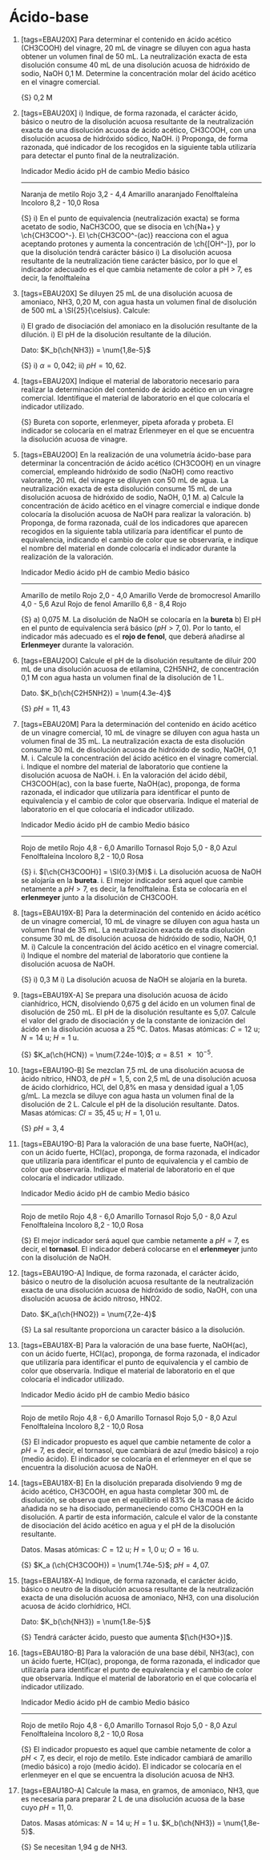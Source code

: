 # Ácido-base

1.  [tags=EBAU20X] Para determinar el contenido en ácido acético (CH3COOH) del vinagre, 20 mL de vinagre se diluyen con agua hasta obtener un volumen final de 50 mL. La neutralización exacta de esta disolución consume 40 mL de una disolución acuosa de hidróxido de sodio, NaOH 0,1 M. Determine la concentración molar del ácido acético en el vinagre comercial.

    {S} 0,2 M

1.  [tags=EBAU20X]
    i)  Indique, de forma razonada, el carácter ácido, básico o neutro de la disolución acuosa resultante de la neutralización exacta de una disolución acuosa de ácido acético, CH3COOH, con una disolución acuosa de hidróxido sódico, NaOH.
    i)  Proponga, de forma razonada, qué indicador de los recogidos en la siguiente tabla utilizaría para detectar el punto final de la neutralización.

    Indicador            Medio ácido      pH de cambio         Medio básico
    ------------------  -------------   ----------------  ---------------------
    Naranja de metilo       Rojo           3,2 - 4,4       Amarillo anaranjado
    Fenolftaleína         Incoloro         8,2 - 10,0             Rosa

    {S}
    i)  En el punto de equivalencia (neutralización exacta) se forma acetato de sodio, NaCH3COO, que se disocia en \ch{Na+} y \ch{CH3COO^-}. El \ch{CH3COO^-(ac)} reacciona con el agua aceptando protones y aumenta la concentración de \ch{[OH^-]}, por lo que la disolución tendrá carácter básico
    i)  La disolución acuosa resultante de la neutralización tiene carácter básico, por lo que el indicador adecuado es el que cambia netamente de color a pH > 7, es decir, la fenolftaleína

1.  [tags=EBAU20X] Se diluyen 25 mL de una disolución acuosa de amoniaco, NH3, 0,20 M, con agua hasta un volumen final de disolución de 500 mL a \SI{25}{\celsius}. Calcule:

    i)  El grado de disociación del amoniaco en la disolución resultante de la dilución.
    i)  El pH de la disolución resultante de la dilución.

    Dato: $K_b(\ch{NH3}) = \num{1,8e-5}$

    {S} i) $\alpha = 0,042$; ii) $pH = 10,62$.

1.  [tags=EBAU20X] Indique el material de laboratorio necesario para realizar la determinación del contenido de ácido acético en un vinagre comercial. Identifique el material de laboratorio en el que colocaría el indicador utilizado.

    {S} Bureta con soporte, erlenmeyer, pipeta aforada y probeta. El indicador se colocaría en el matraz Erlenmeyer en el que se encuentra la disolución acuosa de vinagre.

1.  [tags=EBAU20O] En la realización de una volumetría ácido-base para determinar la concentración de ácido acético (CH3COOH) en un vinagre comercial, empleando hidróxido de sodio (NaOH) como reactivo valorante, 20 mL del vinagre se diluyen con 50 mL de agua. La neutralización exacta de esta disolución consume 15 mL de una disolución acuosa de hidróxido de sodio, NaOH, 0,1 M.
    a)  Calcule la concentración de ácido acético en el vinagre comercial e indique donde colocaría la disolución acuosa de NaOH para realizar la valoración.
    b)  Proponga, de forma razonada, cuál de los indicadores que aparecen recogidos en la siguiente tabla utilizaría para identificar el punto de equivalencia, indicando el cambio de color que se observaría, e indique el nombre del material en donde colocaría el indicador durante la realización de la valoración.

    Indicador               Medio ácido      pH de cambio      Medio básico
    ---------------------- -------------   ----------------  ----------------
    Amarillo de metilo          Rojo          2,0 - 4,0          Amarillo
    Verde de bromocresol      Amarillo        4,0 - 5,6            Azul
    Rojo de fenol             Amarillo        6,8 - 8,4            Rojo

    {S}
    a)  0,075 M. La disolución de NaOH se colocaría en la **bureta**
    b)  El pH en el punto de equivalencia será básico ($pH > 7,0$). Por lo tanto, el indicador más adecuado es el **rojo de fenol**, que deberá añadirse al **Erlenmeyer** durante la valoración.

1.  [tags=EBAU20O] Calcule el pH de la disolución resultante de diluir 200 mL de una disolución acuosa de etilamina, C2H5NH2, de concentración 0,1 M con agua hasta un volumen final de la disolución de 1 L.
    
    Dato. $K_b(\ch{C2H5NH2}) = \num{4.3e-4}$

    {S} $pH = 11,43$

1.  [tags=EBAU20M] Para la determinación del contenido en ácido acético de un vinagre comercial, 10 mL de vinagre se diluyen con agua hasta un volumen final de 35 mL. La neutralización exacta de esta disolución consume 30 mL de disolución acuosa de hidróxido de sodio, NaOH, 0,1 M.
    i.  Calcule la concentración del ácido acético en el vinagre comercial.
    i.  Indique el nombre del material de laboratorio que contiene la disolución acuosa de NaOH.
    i.  En la valoración del ácido débil, CH3COOH(ac), con la base fuerte, NaOH(ac), proponga, de forma razonada, el indicador que utilizaría para identificar el punto de equivalencia y el cambio de color que observaría. Indique el material de laboratorio en el que colocaría el indicador utilizado.

    Indicador               Medio ácido      pH de cambio      Medio básico
    ---------------------- -------------   ----------------  ----------------
    Rojo de metilo             Rojo           4,8 - 6,0          Amarillo
    Tornasol                   Rojo           5,0 - 8,0           Azul
    Fenolftaleína            Incoloro         8,2 - 10,0          Rosa

    {S}
    i.  $[\ch{CH3COOH}] = \SI{0.3}{M}$
    i.  La disolución acuosa de NaOH se alojaría en la **bureta**.
    i.  El mejor indicador será aquel que cambie netamente a $pH > 7$, es decir, la fenolftaleína. Ésta se colocaría en el **erlenmeyer** junto a la disolución de CH3COOH.

1.  [tags=EBAU19X-B] Para la determinación del contenido en ácido acético de un vinagre comercial, 10 mL de vinagre se diluyen con agua hasta un volumen final de 35 mL. La neutralización exacta de esta disolución consume 30 mL de disolución acuosa de hidróxido de sodio, NaOH, 0,1 M.
    i)  Calcule la concentración del ácido acético en el vinagre comercial.
    i)  Indique el nombre del material de laboratorio que contiene la disolución acuosa de NaOH.

    {S}
    i)  0,3 M
    i)  La disolución acuosa de NaOH se alojaría en la bureta.

1.  [tags=EBAU19X-A] Se prepara una disolución acuosa de ácido cianhídrico, HCN, disolviendo 0,675 g del ácido en un volumen final de disolución de 250 mL. El pH de la disolución resultante es 5,07. Calcule el valor del grado de disociación y de la constante de ionización del ácido en la disolución acuosa a 25 ºC.
    Datos. Masas atómicas: $C = 12$ u; $N = 14$ u; $H = 1$ u.

    {S} $K_a(\ch{HCN}) = \num{7.24e-10}$; $\alpha = \num{8.51e-5}$.

1.  [tags=EBAU19O-B] Se mezclan 7,5 mL de una disolución acuosa de ácido nítrico, HNO3, de $pH = 1,5$, con 2,5 mL de una disolución acuosa de ácido clorhídrico, HCl, del 0,8% en masa y densidad igual a 1,05 g/mL. La mezcla se diluye con agua hasta un volumen final de la disolución de 2 L. Calcule el pH de la disolución resultante.
    Datos. Masas atómicas: $Cl = 35,45$ u; $H = 1,01$ u.

    {S} $pH = 3,4$

1.  [tags=EBAU19O-B] Para la valoración de una base fuerte, NaOH(ac), con un ácido fuerte, HCl(ac), proponga, de forma razonada, el indicador que utilizaría para identificar el punto de equivalencia y el cambio de color que observaría. Indique el material de laboratorio en el que colocaría el indicador utilizado.

    Indicador               Medio ácido      pH de cambio      Medio básico
    ---------------------- -------------   ----------------  ----------------
    Rojo de metilo             Rojo           4,8 - 6,0          Amarillo
    Tornasol                   Rojo           5,0 - 8,0           Azul
    Fenolftaleína            Incoloro         8,2 - 10,0          Rosa

    {S} El mejor indicador será aquel que cambie netamente a $pH = 7$, es decir, el **tornasol**. El indicador deberá colocarse en el **erlenmeyer** junto con la disolución de NaOH.

1.  [tags=EBAU19O-A] Indique, de forma razonada, el carácter ácido, básico o neutro de la disolución acuosa resultante de la neutralización exacta de una disolución acuosa de hidróxido de sodio, NaOH, con una disolución acuosa de ácido nitroso, HNO2.

    Dato. $K_a(\ch{HNO2}) = \num{7,2e-4}$

    {S} La sal resultante proporciona un caracter básico a la disolución.

1.  [tags=EBAU18X-B] Para la valoración de una base fuerte, NaOH(ac), con un ácido fuerte, HCl(ac), proponga, de forma razonada, el indicador que utilizaría para identificar el punto de equivalencia y el cambio de color que observaría. Indique el material de laboratorio en el que colocaría el indicador utilizado.

    Indicador               Medio ácido      pH de cambio      Medio básico
    ---------------------- -------------   ----------------  ----------------
    Rojo de metilo             Rojo           4,8 - 6,0          Amarillo
    Tornasol                   Rojo           5,0 - 8,0           Azul
    Fenolftaleína            Incoloro         8,2 - 10,0          Rosa

    {S} El indicador propuesto es aquel que cambie netamente de color a $pH = 7$, es decir, el tornasol, que cambiará de azul (medio básico) a rojo (medio ácido). El indicador se colocaría en el erlenmeyer en el que se encuentra la disolución acuosa de NaOH.

1.  [tags=EBAU18X-B] En la disolución preparada disolviendo 9 mg de ácido acético, CH3COOH, en agua hasta completar 300 mL de disolución, se observa que en el equilibrio el 83% de la masa de ácido añadida no se ha disociado, permaneciendo como CH3COOH en la disolución. A partir de esta información, calcule el valor de la constante de disociación del ácido acético en agua y el pH de la disolución resultante.

    Datos. Masas atómicas: $C = 12$ u; $H = 1,0$ u; $O = 16$ u.

    {S} $K_a (\ch{CH3COOH}) = \num{1.74e-5}$; $pH = 4,07$.

1.  [tags=EBAU18X-A] Indique, de forma razonada, el carácter ácido, básico o neutro de la disolución acuosa resultante de la neutralización exacta de una disolución acuosa de amoniaco, NH3, con una disolución acuosa de ácido clorhídrico, HCl.

    Dato: $K_b(\ch{NH3}) = \num{1.8e-5}$

    {S} Tendrá carácter ácido, puesto que aumenta $[\ch{H3O+}]$.

1.  [tags=EBAU18O-B] Para la valoración de una base débil, NH3(ac), con un ácido fuerte, HCl(ac), proponga, de forma razonada, el indicador que utilizaría para identificar el punto de equivalencia y el cambio de color que observaría. Indique el material de laboratorio en el que colocaría el indicador utilizado.

    Indicador               Medio ácido      pH de cambio      Medio básico
    ---------------------- -------------   ----------------  ----------------
    Rojo de metilo             Rojo           4,8 - 6,0          Amarillo
    Tornasol                   Rojo           5,0 - 8,0           Azul
    Fenolftaleína            Incoloro         8,2 - 10,0          Rosa

    {S} El indicador propuesto es aquel que cambie netamente de color a $pH < 7$, es decir, el rojo de metilo. Este indicador cambiará de amarillo (medio básico) a rojo (medio ácido). El indicador se colocaría en el erlenmeyer en el que se encuentra la disolución acuosa de NH3.

1.  [tags=EBAU18O-A] Calcule la masa, en gramos, de amoniaco, NH3, que es necesaria para preparar 2 L de una disolución acuosa de la base cuyo $pH = 11,0$.

    Datos. Masas atómicas: $N = 14$ u; $H = 1$ u. $K_b(\ch{NH3}) = \num{1,8e-5}$.

    {S} Se necesitan 1,94 g de NH3.
